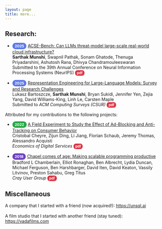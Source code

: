```yaml
---
layout: page
title: more...
---
```


## Research:

* <span style="display: inline-block; padding: 3px 8px; border-radius: 12px; font-size: 0.75rem; font-weight: bold; color: white; background-color: #5C7AEA;">2025</span> <ins>ACSE-Bench: Can LLMs threat-model large-scale real-world cloud infrastructure?</ins> <br /> __Sarthak Munshi__, Swapnil Pathak, Sonam Ghatode, Thenuga Priyadarshini, Ashutosh Rana, Dhivya Chandramouleeswaran <br /> Submitted to the 39th Annual Conference on Neural Information Processing Systems (NeurIPS) <a href="https://arxiv.org/abs/2502.17601"><span style="display: inline-block; padding: 2px 6px; border-radius: 8px; font-size: 0.7rem; font-weight: bold; color: white; background-color: #dc3545;">pdf</span></a>

<!-- * <span style="display: inline-block; padding: 3px 8px; border-radius: 12px; font-size: 0.75rem; font-weight: bold; color: white; background-color: #5C7AEA;">2025</span> <ins>MAPLE: Modular Attention for Interpretable and Prosocial Multi-Agent Reinforcement Learning</ins> <br /> Zahra Sheikhbahaee, Chang Su, __Sarthak Munshi__, Aniket Didolkar, Juan David Vargas, Nicco Reggente, Leonardo Christov-Moore, Dianbo Liu, Irina Rish, Guillaume Dumas <br /> Submitted to the 39th Annual Conference on Neural Information Processing Systems (NeurIPS) [<span style="display: inline-block; padding: 2px 6px; border-radius: 8px; font-size: 0.7rem; font-weight: bold; color: white; background-color: #dc3545;">pdf</span>] -->
  
* <span style="display: inline-block; padding: 3px 8px; border-radius: 12px; font-size: 0.75rem; font-weight: bold; color: white; background-color: #5C7AEA;">2025</span> <ins>Representation Engineering for Large-Language Models: Survey and Research Challenges</ins> <br/> Lukasz Bartoszcze, __Sarthak Munshi__, Bryan Sukidi, Jennifer Yen, Zejia Yang, David Williams-King, Linh Le, Carsten Maple<br/> Submitted to _ACM Computing Surveys (CSUR)_ <a href="https://arxiv.org/abs/2502.17601"><span style="display: inline-block; padding: 2px 6px; border-radius: 8px; font-size: 0.7rem; font-weight: bold; color: white; background-color: #dc3545;">pdf</span></a>&nbsp;&nbsp;
  
Attributed for my contributions to the following projects:
* <span style="display: inline-block; padding: 3px 8px; border-radius: 12px; font-size: 0.75rem; font-weight: bold; color: white; background-color: #28a745;">2022</span> <ins>A Field Experiment to Study the Effect of Ad-Blocking and Anti-Tracking on Consumer Behavior</ins> <br />Cristobal Cheyre, Zijun Ding, Li Jiang, Florian Schaub, Jeremy Thomas, Alessandro Acquisti<br /> _Economics of Digital Services_
<a href="https://www.law.upenn.edu/live/files/12361-a-field-experiment-to-study-the-effect-of"><span style="display: inline-block; padding: 2px 6px; border-radius: 8px; font-size: 0.7rem; font-weight: bold; color: white; background-color: #dc3545;">pdf</span></a>

* <span style="display: inline-block; padding: 3px 8px; border-radius: 12px; font-size: 0.75rem; font-weight: bold; color: white; background-color: #6f42c1;">2018</span> <ins>Chapel comes of age: Making scalable programming productive</ins> <br /> Bradford L Chamberlain, Elliot Ronaghan, Ben Albrecht, Lydia Duncan, Michael Ferguson, Ben Harshbarger, David Iten, David Keaton, Vassily Litvinov, Preston Sahabu, Greg Titus<br /> _Cray User Group_ <a href="https://chapel-lang.org/publications/cug2018-chapel.pdf"><span style="display: inline-block; padding: 2px 6px; border-radius: 8px; font-size: 0.7rem; font-weight: bold; color: white; background-color: #dc3545;">pdf</span></a>

## Miscellaneous
A company that I started with a friend (now acquired!): <a href='https://unsql.ai'>https://unsql.ai</a><br /><br />
A film studio that I started with another friend (stay tuned): <a href='https://vadafilms.com'>https://vadafilms.com</a>


<!--
Few open-source projects:
-  vibe coded <a href='https://terms.ninja'>terms.ninja</a>
-  wrote the <a href='https://chapel-lang.org/docs/modules/packages/Crypto.html'>crypto stdlib</a> for Chapel
-  contributed evals to UK AISI's <a href='https://github.com/UKGovernmentBEIS/inspect_ai'>inspect AI framwork
-->

<!--
<h2>Press</h2>
<ul>
  <li><a href="https://nyweekly.com/tech/the-hidden-heroes-of-ai-keeping-your-data-safe-in-the-age-of-machine-learning/" target="_blank">The Hidden Heroes of AI: Keeping Your Data Safe in the Age of Machine Learning</a><br><em>New York Weekly</em></li>
  <li><a href="https://beforeitsnews.com/business/2024/12/what-do-experts-have-to-say-about-ai-safety-3744192.html" target="_blank">What Do Experts Have To Say About AI Safety?</a><br><em>Before It's News</em></li>
  <li><a href="https://www.msn.com/en-us/news/technology/how-artificial-intelligence-is-rapidly-changing-cybersecurity-according-to-project-security-engineer-sarthak-munshi/ar-AA1t4AkI" target="_blank">How Artificial Intelligence Is Rapidly Changing Cybersecurity</a><br><em>MSN</em></li>
  <li><a href="https://www.newsbreak.com/news/3621862378760-how-to-stay-cyber-safe-while-traveling-according-to-tech-expert-sarthak-munshi" target="_blank">How To Stay Cyber Safe While Traveling</a><br><em>NewsBreak</em></li>
  <li><a href="https://www.thehindu.com/features/kids/play-the-numbers-game/article2888602.ece" target="_blank">Play the numbers game</a><br><em>The Hindu</em></li>
</ul>
<h2>Talks</h2>
<ul>
  <li><a href="https://www.youtube.com/watch?v=8gZSfT4y44w" target="_blank">Research Talk: Tightly CCA-Secure Encryption Without Pairings </a><br><em>Stanford Scholar</em></li>
</ul>
-->
